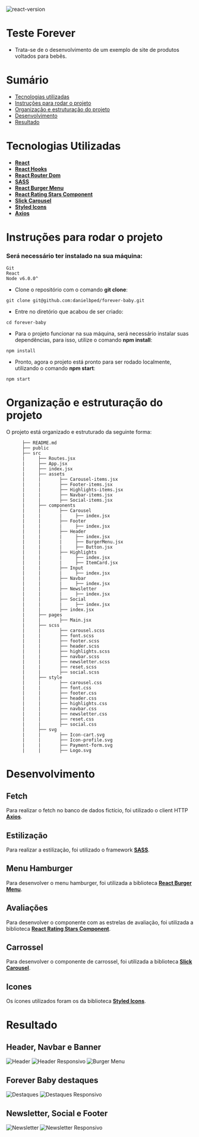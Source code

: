 ![react-version](https://img.shields.io/badge/React-v17.0.2-yellow)

# Teste Forever

- Trata-se de o desenvolvimento de um exemplo de site de produtos voltados para bebês.

# Sumário

- [Tecnologias utilizadas](#tecnologias)
- [Instruções para rodar o projeto](#instrucoes)
- [Organização e estruturação do projeto](#organizacao)
- [Desenvolvimento](#desenvolvimento)
- [Resultado](#resultado)

# Tecnologias Utilizadas <a name="tecnologias"></a>

- [**React**](https://pt-br.reactjs.org/)
- [**React Hooks**](https://pt-br.reactjs.org/docs/hooks-intro.html)
- [**React Router Dom**](https://www.npmjs.com/package/react-router-dom)
- [**SASS**](https://sass-lang.com/)
- [**React Burger Menu**](https://www.npmjs.com/package/react-burger-menu)
- [**React Rating Stars Component**](https://www.npmjs.com/package/react-rating-stars-component)
- [**Slick Carousel**](https://react-slick.neostack.com/)
- [**Styled Icons**](https://styled-icons.dev/)
- [**Axios**](https://axios-http.com/docs/intro)

# Instruções para rodar o projeto <a name="instrucoes"></a>

### Será necessário ter instalado na sua máquina:

```
Git
React
Node v6.0.0^
```

- Clone o repositório com o comando **git clone**:

```
git clone git@github.com:danielbped/forever-baby.git
```

- Entre no diretório que acabou de ser criado:

```
cd forever-baby
```

- Para o projeto funcionar na sua máquina, será necessário instalar suas dependências, para isso, utilize o comando **npm install**:

```
npm install
```

- Pronto, agora o projeto está pronto para ser rodado localmente, utilizando o comando **npm start**:

```
npm start
```

# Organização e estruturação do projeto <a name="organizacao"></a>

O projeto está organizado e estruturado da seguinte forma:

```
      ├── README.md
      ├── public
      ├── src
      |     ├── Routes.jsx
      |     ├── App.jsx
      |     ├── index.jsx
      |     ├── assets
      |     |       ├── Carousel-items.jsx
      |     |       ├── Footer-items.jsx
      |     |       ├── Highlights-items.jsx
      |     |       ├── Navbar-items.jsx
      |     |       ├── Social-items.jsx
      |     ├── components
      |     |       ├── Carousel
      |     |       |     ├── index.jsx
      |     |       ├── Footer
      |     |       |     ├── index.jsx
      |     |       ├── Header
      |     |       |     ├── index.jsx
      |     |       |     ├── BurgerMenu.jsx
      |     |       |     ├── Button.jsx
      |     |       ├── Highlights
      |     |       |     ├── index.jsx
      |     |       |     ├── ItemCard.jsx
      |     |       ├── Input
      |     |       |     ├── index.jsx
      |     |       ├── Navbar
      |     |       |     ├── index.jsx
      |     |       ├── Newsletter
      |     |       |     ├── index.jsx
      |     |       ├── Social
      |     |       |     ├── index.jsx
      |     |       ├── index.jsx
      |     ├── pages
      |     |       ├── Main.jsx
      |     ├── scss
      |     |       ├── carousel.scss
      |     |       ├── font.scss
      |     |       ├── footer.scss
      |     |       ├── header.scss
      |     |       ├── highlights.scss
      |     |       ├── navbar.scss
      |     |       ├── newsletter.scss
      |     |       ├── reset.scss
      |     |       ├── social.scss
      |     ├── style
      |     |       ├── carousel.css
      |     |       ├── font.css
      |     |       ├── footer.css
      |     |       ├── header.css
      |     |       ├── highlights.css
      |     |       ├── navbar.css
      |     |       ├── newsletter.css
      |     |       ├── reset.css
      |     |       ├── social.css
      |     ├── svg
      |     |       ├── Icon-cart.svg
      |     |       ├── Icon-profile.svg
      |     |       ├── Payment-form.svg
      |     |       ├── Logo.svg
```

# Desenvolvimento <a name="desenvolvimento" ></a>

## Fetch

Para realizar o fetch no banco de dados fictício, foi utilizado o client HTTP [**Axios**](https://axios-http.com/docs/intro).

## Estilização

Para realizar a estilização, foi utilizado o framework [**SASS**](https://sass-lang.com/).

## Menu Hamburger

Para desenvolver o menu hamburger, foi utilizada a biblioteca [**React Burger Menu**](https://www.npmjs.com/package/react-burger-menu).

## Avaliações

Para desenvolver o componente com as estrelas de avaliação, foi utilizada a biblioteca [**React Rating Stars Component**](https://www.npmjs.com/package/react-rating-stars-component).

## Carrossel

Para desenvolver o componente de carrossel, foi utilizada a biblioteca [**Slick Carousel**](https://react-slick.neostack.com/).

## Icones

Os ícones utilizados foram os da biblioteca [**Styled Icons**](https://styled-icons.dev/).

# Resultado <a name="resultado"></a>

## Header, Navbar e Banner

![Header](images/header+banner.png)
![Header Responsivo](images/header+banner_responsivo.png)
![Burger Menu](images/burger-menu.png)
## Forever Baby destaques

![Destaques](images/highlights.png)
![Destaques Responsivo](images/highlights_responsivo.png)

## Newsletter, Social e Footer

![Newsletter](images/footer+newsletter+social.png)
![Newsletter Responsivo](images/newsletter-responsivo.png)